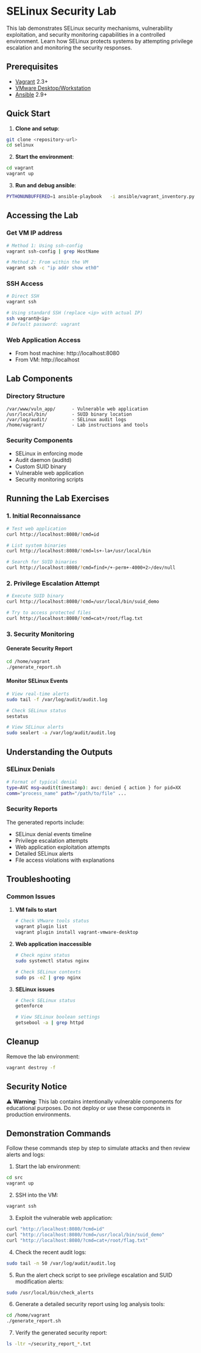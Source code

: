# SELinux Security Lab

This lab demonstrates SELinux security mechanisms, vulnerability exploitation, and security monitoring capabilities in a controlled environment. Learn how SELinux protects systems by attempting privilege escalation and monitoring the security responses.

## Prerequisites

- [Vagrant](https://www.vagrantup.com/downloads) 2.3+
- [VMware Desktop/Workstation](https://www.vmware.com/products/workstation-pro.html)
- [Ansible](https://docs.ansible.com/ansible/latest/installation_guide/intro_installation.html) 2.9+

## Quick Start

1. **Clone and setup**:
```bash
git clone <repository-url>
cd selinux
```

2. **Start the environment**:
```bash
cd vagrant
vagrant up
```

3. **Run and debug ansible**:
```bash
PYTHONUNBUFFERED=1 ansible-playbook   -i ansible/vagrant_inventory.py   --become   -v   --extra-vars "ansible_python_interpreter=/usr/bin/python3"   -e "ansible_ssh_common_args='-o StrictHostKeyChecking=no'"   ansible/playbook.yml
```

## Accessing the Lab

### Get VM IP address
```bash
# Method 1: Using ssh-config
vagrant ssh-config | grep HostName

# Method 2: From within the VM
vagrant ssh -c "ip addr show eth0"
```

### SSH Access
```bash
# Direct SSH
vagrant ssh

# Using standard SSH (replace <ip> with actual IP)
ssh vagrant@<ip>
# Default password: vagrant
```

### Web Application Access
- From host machine: http://localhost:8080
- From VM: http://localhost

## Lab Components

### Directory Structure
```
/var/www/vuln_app/      - Vulnerable web application
/usr/local/bin/         - SUID binary location
/var/log/audit/         - SELinux audit logs
/home/vagrant/          - Lab instructions and tools
```

### Security Components
- SELinux in enforcing mode
- Audit daemon (auditd)
- Custom SUID binary
- Vulnerable web application
- Security monitoring scripts

## Running the Lab Exercises

### 1. Initial Reconnaissance
```bash
# Test web application
curl http://localhost:8080/?cmd=id

# List system binaries
curl http://localhost:8080/?cmd=ls+-la+/usr/local/bin

# Search for SUID binaries
curl http://localhost:8080/?cmd=find+/+-perm+-4000+2>/dev/null
```

### 2. Privilege Escalation Attempt
```bash
# Execute SUID binary
curl http://localhost:8080/?cmd=/usr/local/bin/suid_demo

# Try to access protected files
curl http://localhost:8080/?cmd=cat+/root/flag.txt
```

### 3. Security Monitoring

#### Generate Security Report
```bash
cd /home/vagrant
./generate_report.sh
```

#### Monitor SELinux Events
```bash
# View real-time alerts
sudo tail -f /var/log/audit/audit.log

# Check SELinux status
sestatus

# View SELinux alerts
sudo sealert -a /var/log/audit/audit.log
```

## Understanding the Outputs

### SELinux Denials
```bash
# Format of typical denial
type=AVC msg=audit(timestamp): avc: denied { action } for pid=XX 
comm="process_name" path="/path/to/file" ...
```

### Security Reports
The generated reports include:
- SELinux denial events timeline
- Privilege escalation attempts
- Web application exploitation attempts
- Detailed SELinux alerts
- File access violations with explanations

## Troubleshooting

### Common Issues
1. **VM fails to start**
   ```bash
   # Check VMware tools status
   vagrant plugin list
   vagrant plugin install vagrant-vmware-desktop
   ```

2. **Web application inaccessible**
   ```bash
   # Check nginx status
   sudo systemctl status nginx
   
   # Check SELinux contexts
   sudo ps -eZ | grep nginx
   ```

3. **SELinux issues**
   ```bash
   # Check SELinux status
   getenforce
   
   # View SELinux boolean settings
   getsebool -a | grep httpd
   ```

## Cleanup

Remove the lab environment:
```bash
vagrant destroy -f
```

## Security Notice

⚠️ **Warning**: This lab contains intentionally vulnerable components for educational purposes. Do not deploy or use these components in production environments.

## Demonstration Commands

Follow these commands step by step to simulate attacks and then review alerts and logs:

1. Start the lab environment:
```bash
cd src
vagrant up
```

2. SSH into the VM:
```bash
vagrant ssh
```

3. Exploit the vulnerable web application:
```bash
curl "http://localhost:8080/?cmd=id"
curl "http://localhost:8080/?cmd=/usr/local/bin/suid_demo"
curl "http://localhost:8080/?cmd=cat+/root/flag.txt"
```

4. Check the recent audit logs:
```bash
sudo tail -n 50 /var/log/audit/audit.log
```

5. Run the alert check script to see privilege escalation and SUID modification alerts:
```bash
sudo /usr/local/bin/check_alerts
```

6. Generate a detailed security report using log analysis tools:
```bash
cd /home/vagrant
./generate_report.sh
```

7. Verify the generated security report:
```bash
ls -ltr ~/security_report_*.txt
```
